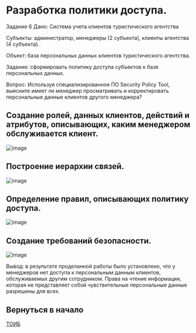 # Разработка политики доступа.


Задание 6
Дано:
Система учета клиентов туристического агентства

Субъекты: администратор, менеджеры (2 субъекта), клиенты агентства (4 субъекта).

Объект: база персональных данных клиентов туристического агентства.

Задание: сформировать политику доступа субъектов к базе персональных данных.

Вопрос: Используя специализированное ПО Security Policy Tool, выясните имеет ли менеджер просматривать и корректировать персональные данные клиентов другого менеджера?

## Создание ролей, данных клиентов, действий и атрибутов, описывающих, каким менеджером обслуживается клиент.

![image](https://github.com/sapperka/TOIB/assets/114921945/3849404b-a9bd-450b-8191-ec45d22264ae)

## Построение иерархии связей.

![image](https://github.com/sapperka/TOIB/assets/114921945/733b9e70-d4e4-4bff-8d94-5aff4148bae9)

## Определение правил, описывающих политику доступа.

![image](https://github.com/sapperka/TOIB/assets/114921945/12b26e9f-2ad1-4704-a907-d9c903d83728)

## Создание требований безопасности.

![image](https://github.com/sapperka/TOIB/assets/114921945/031d9673-a0f5-4436-b8ee-703f7f40b921)

Вывод: в результате проделанной работы было установлено, что у менеджеров нет доступа к персональным данным клиентов, обслуживаемых другим сотрудником. Права на чтение информации, которая не представляет собой чувствительные персональные данные разрешены для всех.

## Вернуться в начало

[ТОИБ][def]

[def]: https://github.com/sapperka/TOIB
